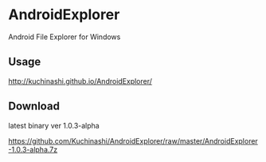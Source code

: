 # AndroidExplorer

Android File Explorer for Windows

## Usage

http://kuchinashi.github.io/AndroidExplorer/

## Download

latest binary ver 1.0.3-alpha

https://github.com/Kuchinashi/AndroidExplorer/raw/master/AndroidExplorer-1.0.3-alpha.7z
